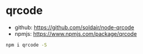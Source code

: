 # qrcode

- github: https://github.com/soldair/node-qrcode
- npmjs: https://www.npmjs.com/package/qrcode

```bash
npm i qrcode -S
```
